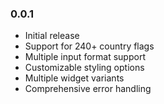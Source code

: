 ### 0.0.1

* Initial release
* Support for 240+ country flags
* Multiple input format support
* Customizable styling options
* Multiple widget variants
* Comprehensive error handling
